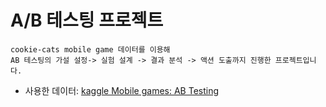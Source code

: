 # A/B 테스팅 프로젝트
<pre><code>cookie-cats mobile game 데이터를 이용해 
AB 테스팅의 가설 설정-> 실험 설계 -> 결과 분석 -> 액션 도출까지 진행한 프로젝트입니다.</code></pre>
* 사용한 데이터: [kaggle Mobile games: AB Testing](https://www.kaggle.com/datasets/yufengsui/mobile-games-ab-testing)

